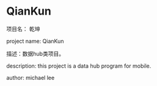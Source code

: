 # QianKun
项目名： 乾坤

project name: QianKun

描述：数据hub类项目。

description: this project is a data hub program for mobile.

author: michael lee
